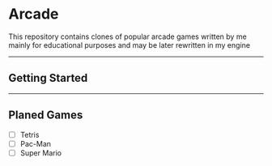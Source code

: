 # Arcade

This repository contains clones of popular arcade games written by me mainly for educational purposes and may be later rewritten in my engine

***

## Getting Started

***

## Planed Games

- [ ] Tetris
- [ ] Pac-Man
- [ ] Super Mario

